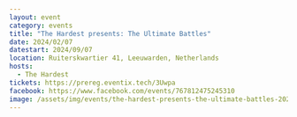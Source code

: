 ```yaml
---
layout: event
category: events
title: "The Hardest presents: The Ultimate Battles"
date: 2024/02/07
datestart: 2024/09/07
location: Ruiterskwartier 41, Leeuwarden, Netherlands
hosts:
  - The Hardest
tickets: https://prereg.eventix.tech/3Uwpa
facebook: https://www.facebook.com/events/767812475245310
image: /assets/img/events/the-hardest-presents-the-ultimate-battles-2024.jpg
---
```

